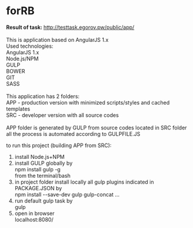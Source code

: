 # forRB
<b>Result of task: </b> http://testtask.egorov.pw/public/app/<br><br>
This is application based on AngularJS 1.x <br>
Used technologies: <br>
AngularJS 1.x <br>
Node.js/NPM <br>
GULP <br>
BOWER <br>
GIT <br>
SASS <br>
<br>
This application has 2 folders: <br>
APP - production version with minimized scripts/styles and cached templates<br>
SRC - developer version with all source codes<br>
<br>
 APP folder is generated by GULP from source codes located in SRC folder<br>
 all the process is automated according to GULPFILE.JS<br>
 
 to run this project (building APP from SRC): <br>
1. install Node.js+NPM<br>
2. install GULP globally by <br>
npm install gulp -g<br>
from the terminal/bash<br>
3. in project folder install locally all gulp plugins indicated in PACKAGE.JSON by<br>
npm install --save-dev gulp gulp-concat ...<br>
4. run default gulp task by<br>
gulp<br>
5. open in browser<br>
localhost:8080/<br>

